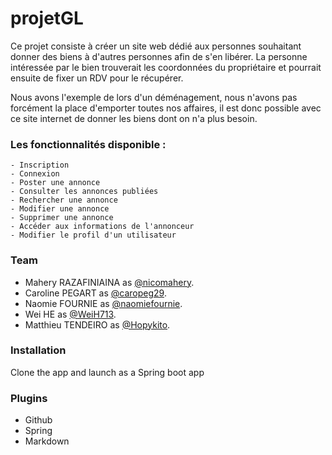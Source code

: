 # projetGL


Ce projet consiste à créer un site web dédié aux personnes souhaitant donner des biens à d&#39;autres personnes afin de s&#39;en libérer. La personne intéressée par le bien trouverait les  coordonnées du propriétaire et pourrait ensuite de fixer un RDV pour le récupérer.

Nous avons l&#39;exemple de lors d&#39;un déménagement, nous n&#39;avons pas forcément la place d&#39;emporter toutes nos affaires, il est donc possible avec ce site internet de donner les biens dont on n&#39;a plus besoin.


### Les fonctionnalités disponible :
    - Inscription
    - Connexion
    - Poster une annonce
    - Consulter les annonces publiées
    - Rechercher une annonce
    - Modifier une annonce
    - Supprimer une annonce
    - Accéder aux informations de l'annonceur
    - Modifier le profil d'un utilisateur



### Team
  - Mahery RAZAFINIAINA as [@nicomahery](https://github.com/nicomahery).
  - Caroline PEGART as [@caropeg29](https://github.com/caropeg29).
  - Naomie FOURNIE as [@naomiefournie](https://github.com/naomiefournie).
  - Wei HE as [@WeiH713](https://github.com/WeiH713).
  - Matthieu TENDEIRO as [@Hopykito](https://github.com/Hopykito).


### Installation

Clone the app and launch as a Spring boot app

### Plugins

* Github
* Spring
* Markdown

